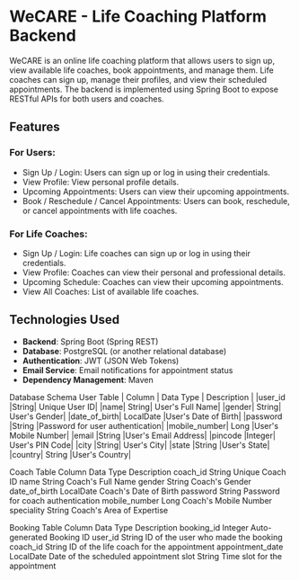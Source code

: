 # WeCARE - Life Coaching Platform Backend
WeCARE is an online life coaching platform that allows users to sign up, view available life coaches, book appointments, and manage them. Life coaches can sign up, manage their profiles, and view their scheduled appointments. The backend is implemented using Spring Boot to expose RESTful APIs for both users and coaches.

## Features
### For Users:
* Sign Up / Login: Users can sign up or log in using their credentials.
* View Profile: View personal profile details.
* Upcoming Appointments: Users can view their upcoming appointments.
* Book / Reschedule / Cancel Appointments: Users can book, reschedule, or cancel appointments with life coaches.
### For Life Coaches:
* Sign Up / Login: Life coaches can sign up or log in using their credentials.
* View Profile: Coaches can view their personal and professional details.
* Upcoming Schedule: Coaches can view their upcoming appointments.
* View All Coaches: List of available life coaches.

## Technologies Used
* **Backend**: Spring Boot (Spring REST)
* **Database**: PostgreSQL (or another relational database)
* **Authentication**: JWT (JSON Web Tokens)
* **Email Service**: Email notifications for appointment status
* **Dependency Management**: Maven

Database Schema
User Table
| Column |	Data Type |	Description |
|user_id	|String|	Unique User ID|
|name|	String|	User's Full Name|
|gender|	String|	User's Gender|
|date_of_birth|	LocalDate	|User's Date of Birth|
|password	|String	|Password for user authentication|
|mobile_number|	Long	|User's Mobile Number|
|email	|String	|User's Email Address|
|pincode	|Integer|	User's PIN Code|
|city	|String|	User's City|
|state	|String	|User's State|
|country|	String	|User's Country|

Coach Table
Column	Data Type	Description
coach_id	String	Unique Coach ID
name	String	Coach's Full Name
gender	String	Coach's Gender
date_of_birth	LocalDate	Coach's Date of Birth
password	String	Password for coach authentication
mobile_number	Long	Coach's Mobile Number
speciality	String	Coach's Area of Expertise

Booking Table
Column	Data Type	Description
booking_id	Integer	Auto-generated Booking ID
user_id	String	ID of the user who made the booking
coach_id	String	ID of the life coach for the appointment
appointment_date	LocalDate	Date of the scheduled appointment
slot	String	Time slot for the appointment






